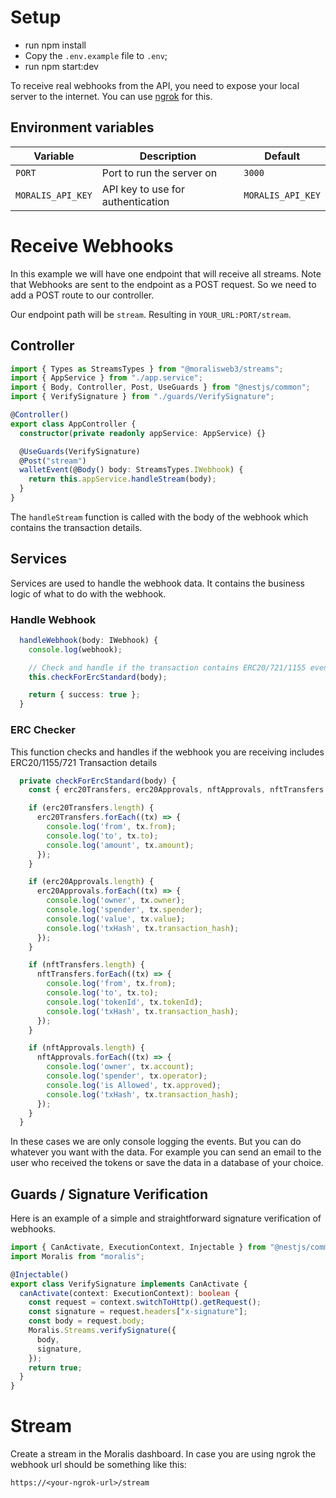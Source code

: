 # Setup

- run npm install
- Copy the `.env.example` file to `.env`;
- run npm start:dev

To receive real webhooks from the API, you need to expose your local server to
the internet. You can use [ngrok](https://ngrok.com/) for this.

## Environment variables

| Variable          | Description                       | Default           |
| ----------------- | --------------------------------- | ----------------- |
| `PORT`            | Port to run the server on         | `3000`            |
| `MORALIS_API_KEY` | API key to use for authentication | `MORALIS_API_KEY` |

# Receive Webhooks

In this example we will have one endpoint that will receive all streams. Note
that Webhooks are sent to the endpoint as a POST request. So we need to add a
POST route to our controller.

Our endpoint path will be `stream`. Resulting in `YOUR_URL:PORT/stream`.

## Controller

```typescript
import { Types as StreamsTypes } from "@moralisweb3/streams";
import { AppService } from "./app.service";
import { Body, Controller, Post, UseGuards } from "@nestjs/common";
import { VerifySignature } from "./guards/VerifySignature";

@Controller()
export class AppController {
  constructor(private readonly appService: AppService) {}

  @UseGuards(VerifySignature)
  @Post("stream")
  walletEvent(@Body() body: StreamsTypes.IWebhook) {
    return this.appService.handleStream(body);
  }
}
```

The `handleStream` function is called with the body of the webhook which
contains the transaction details.

## Services

Services are used to handle the webhook data. It contains the business logic of
what to do with the webhook.

### Handle Webhook

```typescript
  handleWebhook(body: IWebhook) {
    console.log(webhook);

    // Check and handle if the transaction contains ERC20/721/1155 events such as transfers or approvals.
    this.checkForErcStandard(body);

    return { success: true };
  }
```

### ERC Checker

This function checks and handles if the webhook you are receiving includes
ERC20/1155/721 Transaction details

```typescript
  private checkForErcStandard(body) {
    const { erc20Transfers, erc20Approvals, nftApprovals, nftTransfers } = body;

    if (erc20Transfers.length) {
      erc20Transfers.forEach((tx) => {
        console.log('from', tx.from);
        console.log('to', tx.to);
        console.log('amount', tx.amount);
      });
    }

    if (erc20Approvals.length) {
      erc20Approvals.forEach((tx) => {
        console.log('owner', tx.owner);
        console.log('spender', tx.spender);
        console.log('value', tx.value);
        console.log('txHash', tx.transaction_hash);
      });
    }

    if (nftTransfers.length) {
      nftTransfers.forEach((tx) => {
        console.log('from', tx.from);
        console.log('to', tx.to);
        console.log('tokenId', tx.tokenId);
        console.log('txHash', tx.transaction_hash);
      });
    }

    if (nftApprovals.length) {
      nftApprovals.forEach((tx) => {
        console.log('owner', tx.account);
        console.log('spender', tx.operator);
        console.log('is Allowed', tx.approved);
        console.log('txHash', tx.transaction_hash);
      });
    }
  }
```

In these cases we are only console logging the events. But you can do whatever
you want with the data. For example you can send an email to the user who
received the tokens or save the data in a database of your choice.

## Guards / Signature Verification

Here is an example of a simple and straightforward signature verification of
webhooks.

```typescript
import { CanActivate, ExecutionContext, Injectable } from "@nestjs/common";
import Moralis from "moralis";

@Injectable()
export class VerifySignature implements CanActivate {
  canActivate(context: ExecutionContext): boolean {
    const request = context.switchToHttp().getRequest();
    const signature = request.headers["x-signature"];
    const body = request.body;
    Moralis.Streams.verifySignature({
      body,
      signature,
    });
    return true;
  }
}
```

# Stream

Create a stream in the Moralis dashboard. In case you are using ngrok the
webhook url should be something like this:

`https://<your-ngrok-url>/stream`
